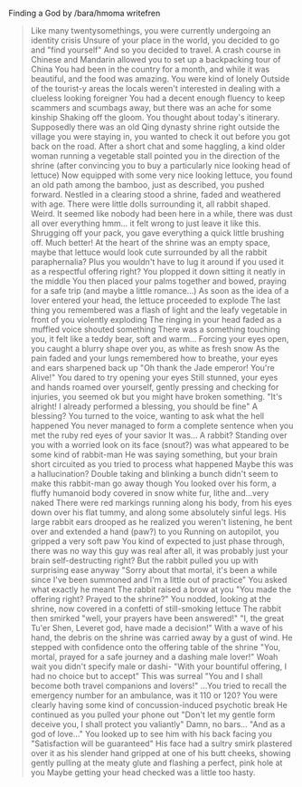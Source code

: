 Finding a God by /bara/hmoma writefren

>Like many twentysomethings, you were currently undergoing an identity crisis
>Unsure of your place in the world, you decided to go and "find yourself"
>And so you decided to travel.
>A crash course in Chinese and Mandarin allowed you to set up a backpacking tour of China
>You had been in the country for a month, and while it was beautiful, and the food was amazing. You were kind of lonely
>Outside of the tourist-y areas the locals weren't interested in dealing with a clueless looking foreigner
>You had a decent enough fluency to keep scammers and scumbags away, but there was an ache for some kinship
>Shaking off the gloom. You thought about today's itinerary.
>Supposedly there was an old Qing dynasty shrine right outside the village you were staying in, you wanted to check it out before you got back on the road.
>After a short chat and some haggling, a kind older woman running a vegetable stall pointed you in the direction of the shrine (after convincing you to buy a particularly nice looking head of lettuce)
>Now equipped with some very nice looking lettuce, you found an old path among the bamboo, just as described, you pushed forward.
>Nestled in a clearing stood a shrine, faded and weathered with age.
>There were little dolls surrounding it, all rabbit shaped. Weird.
>It seemed like nobody had been here in a while, there was dust all over everything
>hmm... it felt wrong to just leave it like this.
>Shrugging off your pack, you gave everything a quick little brushing off. Much better!
>At the heart of the shrine was an empty space, maybe that lettuce would look cute surrounded by all the rabbit paraphernalia?
>Plus you wouldn't have to lug it around if you used it as a respectful offering right?
>You plopped it down sitting it neatly in the middle
>You then placed your palms together and bowed, praying for a safe trip (and maybe a little romance...)
>As soon as the idea of a lover entered your head, the lettuce proceeded to explode
>The last thing you remembered was a flash of light and the leafy vegetable in front of you violently exploding
>The ringing in your head faded as a muffled voice shouted something
>There was a something touching you, it felt like a teddy bear, soft and warm...
>Forcing your eyes open, you caught a blurry shape over you, as white as fresh snow
>As the pain faded and your lungs remembered how to breathe, your eyes and ears sharpened back up
>"Oh thank the Jade emperor! You're Alive!"
>You dared to try opening your eyes
>Still stunned, your eyes and hands roamed over yourself, gently pressing and checking for injuries, you seemed ok but you might have broken something.
>"It's alright! I already performed a blessing, you should be fine"
>A blessing?
>You turned to the voice, wanting to ask what the hell happened
>You never managed to form a complete sentence when you met the ruby red eyes of your savior
>It was...
>A rabbit?
>Standing over you with a worried look on its face (snout?) was what appeared to be some kind of rabbit-man
>He was saying something, but your brain short circuited as you tried to process what happened
>Maybe this was a hallucination?
>Double taking and blinking a bunch didn't seem to make this rabbit-man go away though
>You looked over his form, a fluffy humanoid body covered in snow white fur, lithe and...very naked
>There were red markings running along his body, from his eyes down over his flat tummy, and along some absolutely sinful legs.
>His large rabbit ears drooped as he realized you weren't listening, he bent over and extended a hand (paw?) to you
>Running on autopilot, you gripped a very soft paw
>You kind of expected to just phase through, there was no way this guy was real after all, it was probably just your brain self-destructing right?
>But the rabbit pulled you up with surprising ease anyway
>"Sorry about that mortal, it's been a while since I've been summoned and I'm a little out of practice"
>You asked what exactly he meant
>The rabbit raised a brow at you "You made the offering right? Prayed to the shrine?"
>You nodded, looking at the shrine, now covered in a confetti of still-smoking lettuce
>The rabbit then smirked "well, your prayers have been answered!"
>"I, the great Tu'er Shen, Leveret god, have made a decision!"
>With a wave of his hand, the debris on the shrine was carried away by a gust of wind.
>He stepped with confidence onto the offering table of the shrine
>"You, mortal, prayed for a safe journey and a dashing male lover!"
>Woah wait you didn't specify male or dashi-
>"With your bountiful offering, I had no choice but to accept"
>This was surreal
>"You and I shall become both travel companions and lovers!"
>...You tried to recall the emergency number for an ambulance, was it 110 or 120? You were clearly having some kind of concussion-induced psychotic break
>He continued as you pulled your phone out "Don't let my gentle form deceive you, I shall protect you valiantly"
>Damn, no bars...
>"And as a god of love..."
>You looked up to see him with his back facing you "Satisfaction will be guaranteed"
>His face had a sultry smirk plastered over it as his slender hand gripped at one of his butt cheeks, showing gently pulling at the meaty glute and flashing a perfect, pink hole at you
>Maybe getting your head checked was a little too hasty.
